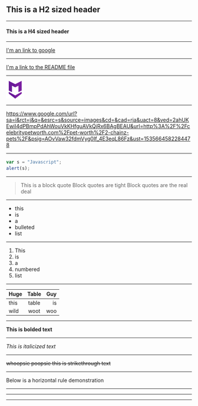 ## This is a H2 sized header
***
#### This is a H4 sized header
***
[I'm an link to google](https://www.google.com)
***
[I'm a link to the README file](https://github.com/jwmx9/Challenge-Git-GitHub-and-Markdown/blob/master/README.md)
***
![alt text](https://github.com/adam-p/markdown-here/raw/master/src/common/images/icon48.png "Logo Title Text 1")
***
https://www.google.com/url?sa=i&rct=j&q=&esrc=s&source=images&cd=&cad=rja&uact=8&ved=2ahUKEwiI4dPBmpPdAhWouVkKHfguAVkQjRx6BAgBEAU&url=http%3A%2F%2Fcelebritypetworth.com%2Fpet-worth%2F2-chainz-pets%2F&psig=AOvVaw32fdmVyg0If_4E3eqL86Fz&ust=1535664582284478
***
```javascript
var s = "Javascript";
alert(s);
```
***
>This is a block quote
>Block quotes are tight
>Block quotes are the real deal
***
* this
* is
* a
* bulleted
* list
***
1. This
2. is
3. a
4. numbered
5. list
***
| Huge | Table | Guy |
|------|:-----:|----:|
| this | table | is  |
| wild | woot  | woo |
***
**This is bolded text**
***
*This is italicized text*
***
~~whoopsie poopsie this is strikethrough text~~
***
Below is a horizontal rule demonstration

---

***

___
